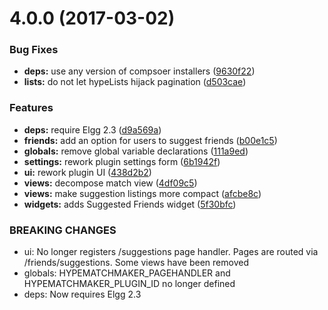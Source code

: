 <a name="4.0.0"></a>
# 4.0.0 (2017-03-02)


### Bug Fixes

* **deps:** use any version of compsoer installers ([9630f22](https://github.com/hypeJunction/hypeMatchmaker/commit/9630f22))
* **lists:** do not let hypeLists hijack pagination ([d503cae](https://github.com/hypeJunction/hypeMatchmaker/commit/d503cae))

### Features

* **deps:** require Elgg 2.3 ([d9a569a](https://github.com/hypeJunction/hypeMatchmaker/commit/d9a569a))
* **friends:** add an option for users to suggest friends ([b00e1c5](https://github.com/hypeJunction/hypeMatchmaker/commit/b00e1c5))
* **globals:** remove global variable declarations ([111a9ed](https://github.com/hypeJunction/hypeMatchmaker/commit/111a9ed))
* **settings:** rework plugin settings form ([6b1942f](https://github.com/hypeJunction/hypeMatchmaker/commit/6b1942f))
* **ui:** rework plugin UI ([438d2b2](https://github.com/hypeJunction/hypeMatchmaker/commit/438d2b2))
* **views:** decompose match view ([4df09c5](https://github.com/hypeJunction/hypeMatchmaker/commit/4df09c5))
* **views:** make suggestion listings more compact ([afcbe8c](https://github.com/hypeJunction/hypeMatchmaker/commit/afcbe8c))
* **widgets:** adds Suggested Friends widget ([5f30bfc](https://github.com/hypeJunction/hypeMatchmaker/commit/5f30bfc))


### BREAKING CHANGES

* ui: No longer registers /suggestions page handler. Pages are routed via
/friends/suggestions.
Some views have been removed
* globals: HYPEMATCHMAKER_PAGEHANDLER and HYPEMATCHMAKER_PLUGIN_ID no longer defined
* deps: Now requires Elgg 2.3



